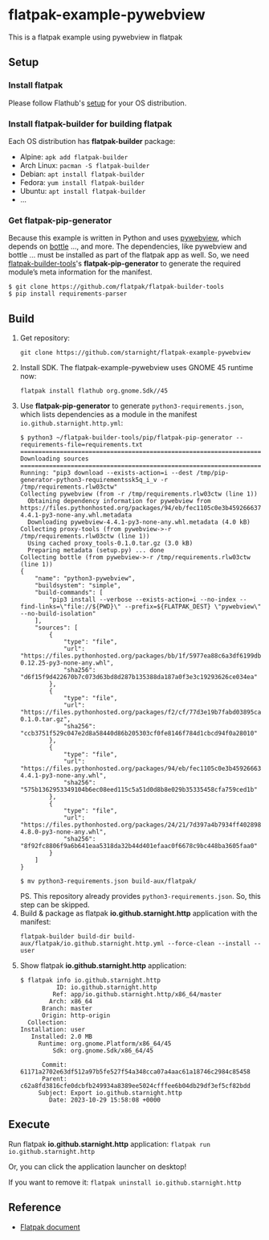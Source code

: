 # flatpak-example-pywebview

This is a flatpak example using pywebview in flatpak


## Setup

### Install flatpak

Please follow Flathub's [setup](https://flathub.org/setup) for your OS distribution.

### Install flatpak-builder for building flatpak

Each OS distribution has **flatpak-builder** package:
* Alpine: `apk add flatpak-builder`
* Arch Linux: `pacman -S flatpak-builder`
* Debian: `apt install flatpak-builder`
* Fedora: `yum install flatpak-builder`
* Ubuntu: `apt install flatpak-builder`
* ...

### Get flatpak-pip-generator

Because this example is written in Python and uses [pywebview](https://github.com/r0x0r/pywebview), which depends on [bottle](https://bottlepy.org/) ..., and more.
The dependencies, like pywebview and bottle ... must be installed as part of the flatpak app as well.
So, we need [flatpak-builder-tools](https://github.com/flatpak/flatpak-builder-tools)'s **flatpak-pip-generator** to generate the required module’s meta information for the manifest.
```
$ git clone https://github.com/flatpak/flatpak-builder-tools
$ pip install requirements-parser
```


## Build

1. Get repository:
   ```
   git clone https://github.com/starnight/flatpak-example-pywebview
   ```
2. Install SDK.  The flatpak-example-pywebview uses GNOME 45 runtime now:
   ```
   flatpak install flathub org.gnome.Sdk//45
   ```
3. Use **flatpak-pip-generator** to generate `python3-requirements.json`, which lists dependencies as a module in the manifest `io.github.starnight.http.yml`:
   ```
   $ python3 ~/flatpak-builder-tools/pip/flatpak-pip-generator --requirements-file=requirements.txt
   ========================================================================
   Downloading sources
   ========================================================================
   Running: "pip3 download --exists-action=i --dest /tmp/pip-generator-python3-requirementssk5q_i_v -r /tmp/requirements.rlw03ctw"
   Collecting pywebview (from -r /tmp/requirements.rlw03ctw (line 1))
     Obtaining dependency information for pywebview from https://files.pythonhosted.org/packages/94/eb/fec1105c0e3b459266637bdc867bd064619eddb170dc0c9d12f20ad7690c/pywebview-4.4.1-py3-none-any.whl.metadata
     Downloading pywebview-4.4.1-py3-none-any.whl.metadata (4.0 kB)
   Collecting proxy-tools (from pywebview->-r /tmp/requirements.rlw03ctw (line 1))
     Using cached proxy_tools-0.1.0.tar.gz (3.0 kB)
     Preparing metadata (setup.py) ... done
   Collecting bottle (from pywebview->-r /tmp/requirements.rlw03ctw (line 1))
   {
       "name": "python3-pywebview",
       "buildsystem": "simple",
       "build-commands": [
           "pip3 install --verbose --exists-action=i --no-index --find-links=\"file://${PWD}\" --prefix=${FLATPAK_DEST} \"pywebview\" --no-build-isolation"
       ],
       "sources": [
           {
               "type": "file",
               "url": "https://files.pythonhosted.org/packages/bb/1f/5977ea88c6a3df6199db97d320e5da816d415d1eb75a987a1f6823d5cc9d/bottle-0.12.25-py3-none-any.whl",
               "sha256": "d6f15f9d422670b7c073d63bd8d287b135388da187a0f3e3c19293626ce034ea"
           },
           {
               "type": "file",
               "url": "https://files.pythonhosted.org/packages/f2/cf/77d3e19b7fabd03895caca7857ef51e4c409e0ca6b37ee6e9f7daa50b642/proxy_tools-0.1.0.tar.gz",
               "sha256": "ccb3751f529c047e2d8a58440d86b205303cf0fe8146f784d1cbcd94f0a28010"
           },
           {
               "type": "file",
               "url": "https://files.pythonhosted.org/packages/94/eb/fec1105c0e3b459266637bdc867bd064619eddb170dc0c9d12f20ad7690c/pywebview-4.4.1-py3-none-any.whl",
               "sha256": "575b1362953349104b6ec08eed115c5a51d0d8b8e029b35335458cfa759ced1b"
           },
           {
               "type": "file",
               "url": "https://files.pythonhosted.org/packages/24/21/7d397a4b7934ff4028987914ac1044d3b7d52712f30e2ac7a2ae5bc86dd0/typing_extensions-4.8.0-py3-none-any.whl",
               "sha256": "8f92fc8806f9a6b641eaa5318da32b44d401efaac0f6678c9bc448ba3605faa0"
           }
       ]
   }

   $ mv python3-requirements.json build-aux/flatpak/
   ```
   PS. This repository already provides `python3-requirements.json`.  So, this step can be skipped.
4. Build & package as flatpak **io.github.starnight.http** application with the manifest:
   ```
   flatpak-builder build-dir build-aux/flatpak/io.github.starnight.http.yml --force-clean --install --user
   ```
5. Show flatpak **io.github.starnight.http** application:
   ```
   $ flatpak info io.github.starnight.http
             ID: io.github.starnight.http
            Ref: app/io.github.starnight.http/x86_64/master
           Arch: x86_64
         Branch: master
         Origin: http-origin
     Collection:
   Installation: user
      Installed: 2.0 MB
        Runtime: org.gnome.Platform/x86_64/45
            Sdk: org.gnome.Sdk/x86_64/45

         Commit: 61171a2702e63df512a97b5fe527f54a348cca07a4aac61a18746c2984c85458
         Parent: c62a8fd3816cfe0dcbfb249934a8389ee5024cfffee6b04db29df3ef5cf82bdd
        Subject: Export io.github.starnight.http
           Date: 2023-10-29 15:58:08 +0000
   ```


## Execute

Run flatpak **io.github.starnight.http** application:
`flatpak run io.github.starnight.http`

Or, you can click the application launcher on desktop!

If you want to remove it: `flatpak uninstall io.github.starnight.http`


## Reference

* [Flatpak document](https://docs.flatpak.org/en/latest/)

